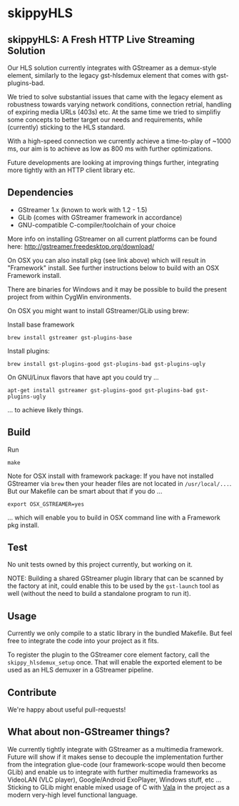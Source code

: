 # skippyHLS 

## skippyHLS: A Fresh HTTP Live Streaming Solution

Our HLS solution currently integrates with GStreamer as a demux-style element, similarly to the legacy gst-hlsdemux element that comes with gst-plugins-bad. 

We tried to solve substantial issues that came with the legacy element as robustness towards varying network conditions, connection retrial, handling of expiring media URLs (403s) etc. At the same time we tried to simplifiy some concepts to better target our needs and requirements, while (currently) sticking to the HLS standard.

With a high-speed connection we currently achieve a time-to-play of ~1000 ms, our aim is to achieve as low as 800 ms with further optimizations.

Future developments are looking at improving things further, integrating more tightly with an HTTP client library etc.

## Dependencies

* GStreamer 1.x (known to work with 1.2 - 1.5)
* GLib (comes with GStreamer framework in accordance)
* GNU-compatible C-compiler/toolchain of your choice

More info on installing GStreamer on all current platforms can be found here: http://gstreamer.freedesktop.org/download/

On OSX you can also install pkg (see link above) which will result in "Framework" install. See further instructions below to build with an OSX Framework install.

There are binaries for Windows and it may be possible to build the present project from within CygWin environments.

On OSX you might want to install GStreamer/GLib using brew:

Install base framework
```
brew install gstreamer gst-plugins-base
```

Install plugins:
```
brew install gst-plugins-good gst-plugins-bad gst-plugins-ugly
```

On GNU/Linux flavors that have apt you could try ...
```
apt-get install gstreamer gst-plugins-good gst-plugins-bad gst-plugins-ugly
```
... to achieve likely things.

## Build

Run
```
make
```

Note for OSX install with framework package: If you have not installed GStreamer via `brew` then your header files are not located in `/usr/local/...`. But our Makefile can be smart about that if you do ...
```
export OSX_GSTREAMER=yes
```
... which will enable you to build in OSX command line with a Framework pkg install.

## Test

No unit tests owned by this project currently, but working on it. 

NOTE: Building a shared GStreamer plugin library that can be scanned by the factory at init, could enable this to be used by the `gst-launch` tool as well (without the need to build a standalone program to run it).

## Usage

Currently we only compile to a static library in the bundled Makefile. But feel free to integrate the code into your project as it fits.

To register the plugin to the GStreamer core element factory, call the `skippy_hlsdemux_setup` once. That will enable the exported element to be used as an HLS demuxer in a GStreamer pipeline.

## Contribute

We're happy about useful pull-requests!

## What about non-GStreamer things?

We currently tightly integrate with GStreamer as a multimedia framework. Future will show if it makes sense to decouple the implementation further from the integration glue-code (our framework-scope would then become GLib) and enable us to integrate with further multimedia frameworks as VideoLAN (VLC player), Google/Android ExoPlayer, Windows stuff, etc ... Sticking to GLib might enable mixed usage of C with [Vala](https://wiki.gnome.org/Projects/Vala) in the project as a modern very-high level functional language.


